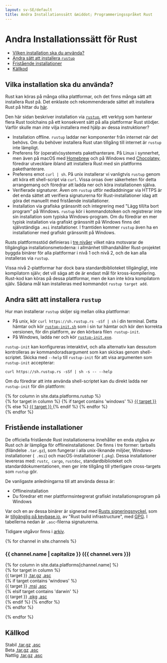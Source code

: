 ```yaml
---
layout: sv-SE/default
title: Andra Installationssätt &middot; Programmeringsspråket Rust
---
```


# Andra Installationssätt för Rust

- [Vilken installation ska du använda?](#which)
- [Andra sätt att installera `rustup`](#more-rustup)
- [Fristående installationer](#standalone)
- [Källkod](#source)

## Vilka installation ska du använda?
<span id="which"></span>

Rust kan köras på många olika plattformar, och det finns många sätt att installera Rust på.
Det enklaste och rekommenderade sättet att installera Rust på hittar du [här][installation page].

Den här sidan beskriver installation via [`rustup`], ett verktyg som hanterar
flera Rust toolchains på ett konsekvent sätt på alla plattformar Rust stödjer.
Varför skulle man _inte_ vilja installera med hjälp av dessa instruktioner?

- Installation offline. `rustup` laddar ner komponenter från internet när det
  behövs. Om du behöver installera Rust utan tillgång till internet är `rustup`
  inte lämpligt.
- Preferens för (operativ)systemets pakethanterare. På Linux i synnerhet, men
  även på macOS med [Homebrew] och på Windows med [Chocolatey], föredrar
  utvecklare ibland att installera Rust med sin plattforms pakethanterare.
- Preferens emot `curl | sh`. På unix installerar vi vanligtvis `rustup` genom
  att köra ett shell-script via `curl`. Vissa oroas över säkerheten för detta
  arrangemang och föredrar att ladda ner och köra installationen själva.
- Verifierade signaturer. Även om `rustup` utför nedladdningar via HTTPS är det
  enda sättet att verifiera signaturerna för Rust-installationer idag att göra
  det manuellt med fristående installationer.
- Installation via grafiska gränssnitt och integrering med
  "Lägg till/ta bort program" på Windows. `rustup` kör i kommandotolken och
  registrerar inte sin installation som typiska Windows-program. Om du föredrar
  en mer typisk installation via grafiskt gränssnitt på Windows finns det
  självständiga `.msi` installationer. I framtiden kommer `rustup` även ha en
  installationer med grafiskt gränssnitt på Windows.

Rusts plattformsstöd definieras i [tre nivåer][three tiers] vilket nära
motsvarar de tillgängliga installationsmetoderna: i allmänhet tillhandahåller
Rust-projektet byggda binärer för alla plattformar i nivå 1 och nivå 2, och de kan
alla installeras via `rustup`.

Vissa nivå 2-plattformar har dock bara standardbiblioteket tillgängligt,
inte kompilatorn själv; det vill säga att de är endast mål för kross-kompilering.
Rust-kod kan köras på dessa plattformar, men de kan inte köra kompilatorn själv.
Sådana mål kan installeras med kommandot `rustup target add`.

## Andra sätt att installera `rustup`
<span id="rustup"></span>

Hur man installerar `rustup` skiljer sig mellan olika plattformar:

* På unix, kör `curl https://sh.rustup.rs -sSf | sh` i din terminal.
  Detta hämtar och kör [`rustup-init.sh`] som i sin tur hämtar och kör den
  korrekta versionen, för din plattform, av den körbara filen` rustup-init`.
* På Windows, ladda ner och kör [`rustup-init.exe`].

`rustup-init` kan konfigureras interaktivt, och alla alternativ kan dessutom
kontrolleras av kommandoradsargument som kan skickas genom shell-scriptet.
Skicka med `--help` till `rustup-init` för att visa argumenten som
`rustup-init` accepterar:

```
curl https://sh.rustup.rs -sSf | sh -s -- --help
```

Om du föredrar att inte använda shell-scriptet kan du direkt ladda ner
`rustup-init` för din plattform:

<div class="rustup-init-table">
  {% for column in site.data.platforms.rustup %}
  <div>
    {% for target in column %}
    {% if target contains 'windows' %}
    <a href="https://static.rust-lang.org/rustup/dist/{{ target }}/rustup-init.exe">
      {{ target }}
    </a>
    {% else %}
    <a href="https://static.rust-lang.org/rustup/dist/{{ target }}/rustup-init">
      {{ target }}
    </a>
    {% endif %}
    {% endfor %}
  </div>
  {% endfor %}
</div>

## Fristående installationer
<span id="standalone"></span>

De officiella fristående Rust installationerna innehåller en enda utgåva av Rust
och är lämpliga för offlineinstallationer. De finns i tre former: tarballs
(filändelse `.tar.gz`), som fungerar i alla unix-liknande miljöer,
Windows-installationer (` .msi`) och macOS-installationer (`.pkg`). Dessa
installationer levereras med: `rustc`,` cargo`, `rustdoc`, standardbiblioteket
och standarddokumentationen, men ger inte tillgång till ytterligare cross-targets
som `rustup` gör.

De vanligaste anledningarna till att använda dessa är:

- Offlineinstallation
- Du föredrar ett mer plattformsintegrerat grafiskt installationsprogram på Windows

Var och en av dessa binärer är signerad med
[Rusts signeringsnyckel][Rust signing key], som är
[tillgänglig på keybase.io][available on keybase.io],
av "Rust build infrastructure", med [GPG].
I tabellerna nedan är `.asc`-filerna signaturerna.

Tidigare utgåvor finns i [arkiv][the archives].

{% for channel in site.channels %}

### {{ channel.name | capitalize }} ({{ channel.vers }})
<span id="{{ channel.name }}"></span>

<div class="installer-table {{ channel.name }}">
  {% for column in site.data.platforms[channel.name] %}
  <div>
    {% for target in column %}
    <div>
      <span>{{ target }}</span>
      <a href="https://static.rust-lang.org/dist/rust-{{ channel.package }}-{{ target }}.tar.gz">.tar.gz</a>
      <a href="https://static.rust-lang.org/dist/rust-{{ channel.package }}-{{ target }}.tar.gz.asc">.asc</a>
    </div>
    {% if target contains 'windows' %}
    <div>
      <span>{{ target }}</span>
      <a href="https://static.rust-lang.org/dist/rust-{{ channel.package }}-{{ target }}.msi">.msi</a>
      <a href="https://static.rust-lang.org/dist/rust-{{ channel.package }}-{{ target }}.msi.asc">.asc</a>
    </div>
    {% elsif target contains 'darwin' %}
    <div>
      <span>{{ target }}</span>
      <a href="https://static.rust-lang.org/dist/rust-{{ channel.package }}-{{ target }}.pkg">.pkg</a>
      <a href="https://static.rust-lang.org/dist/rust-{{ channel.package }}-{{ target }}.pkg.asc">.asc</a>
    </div>
    {% endif %}
    {% endfor %}
  </div>
  {% endfor %}
</div>

{% endfor %}

## Källkod
<span id="source"></span>

<div class="installer-table">
  <div>
    <div>
      <span>Stabil</span>
      <a href="https://static.rust-lang.org/dist/rustc-{{ site.stable }}-src.tar.gz">.tar.gz</a>
      <a href="https://static.rust-lang.org/dist/rustc-{{ site.stable }}-src.tar.gz.asc">.asc</a>
    </div>
  </div>
  <div>
    <div>
      <span>Beta</span>
      <a href="https://static.rust-lang.org/dist/rustc-beta-src.tar.gz">.tar.gz</a>
      <a href="https://static.rust-lang.org/dist/rustc-beta-src.gz.asc">.asc</a>
    </div>
  </div>
  <div>
    <div>
      <span>Nattlig</span>
      <a href="https://static.rust-lang.org/dist/rustc-nightly-src.tar.gz">.tar.gz</a>
      <a href="https://static.rust-lang.org/dist/rustc-nightly-src.tar.gz.asc">.asc</a>
    </div>
  </div>
</div>

[installation page]: install.html
[`rustup`]: https://github.com/rust-lang-nursery/rustup.rs
[other-rustup]: https://github.com/rust-lang-nursery/rustup.rs#other-installation-methods
[`rustup-init.exe`]: https://static.rust-lang.org/rustup/dist/i686-pc-windows-gnu/rustup-init.exe
[`rustup-init.sh`]: https://static.rust-lang.org/rustup/rustup-init.sh
[Homebrew]: http://brew.sh/
[Chocolatey]: http://chocolatey.org/
[three tiers]: https://forge.rust-lang.org/platform-support.html
[Rust signing key]: https://static.rust-lang.org/rust-key.gpg.ascii
[GPG]: https://gnupg.org/
[available on keybase.io]: https://keybase.io/rust
[the archives]: https://static.rust-lang.org/dist/index.html
